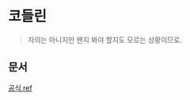 # 코들린

> 자의는 아니지만 왠지 봐야 할지도 모르는 상황이므로.

## 문서
[공식 ref](https://kotlinlang.org/docs/reference/basic-types.html)
